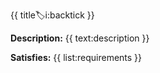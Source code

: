 {{ title:label:i:backtick }}

**Description:** 
{{ text:description }}

**Satisfies:** 
{{ list:requirements }}

